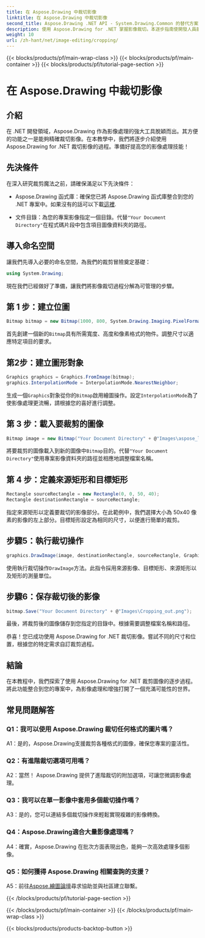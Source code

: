 ```yaml
---
title: 在 Aspose.Drawing 中裁切影像
linktitle: 在 Aspose.Drawing 中裁切影像
second_title: Aspose.Drawing .NET API - System.Drawing.Common 的替代方案
description: 使用 Aspose.Drawing for .NET 掌握影像裁切。本逐步指南使開發人員能夠輕鬆提高影像處理技能。
weight: 10
url: /zh-hant/net/image-editing/cropping/
---
```


{{< blocks/products/pf/main-wrap-class >}}
{{< blocks/products/pf/main-container >}}
{{< blocks/products/pf/tutorial-page-section >}}

# 在 Aspose.Drawing 中裁切影像

## 介紹

在 .NET 開發領域，Aspose.Drawing 作為影像處理的強大工具脫穎而出。其方便的功能之一是能夠精確裁切影像。在本教學中，我們將逐步介紹使用 Aspose.Drawing for .NET 裁切影像的過程。準備好提高您的影像處理技能！

## 先決條件

在深入研究裁剪魔法之前，請確保滿足以下先決條件：

-  Aspose.Drawing 函式庫：確保您已將 Aspose.Drawing 函式庫整合到您的 .NET 專案中。如果沒有的話可以下載[這裡](https://releases.aspose.com/drawing/net/).

- 文件目錄：為您的專案影像指定一個目錄。代替`"Your Document Directory"`在程式碼片段中包含項目圖像資料夾的路徑。

## 導入命名空間

讓我們先導入必要的命名空間，為我們的裁剪冒險奠定基礎：

```csharp
using System.Drawing;
```

現在我們已經做好了準備，讓我們將影像裁切過程分解為可管理的步驟。

## 第 1 步：建立位圖

```csharp
Bitmap bitmap = new Bitmap(1000, 800, System.Drawing.Imaging.PixelFormat.Format32bppPArgb);
```

首先創建一個新的`Bitmap`具有所需寬度、高度和像素格式的物件。調整尺寸以適應特定項目的要求。

## 第2步：建立圖形對象

```csharp
Graphics graphics = Graphics.FromImage(bitmap);
graphics.InterpolationMode = InterpolationMode.NearestNeighbor;
```

生成一個`Graphics`對象從你的`Bitmap`啟用繪圖操作。設定`InterpolationMode`為了使影像處理更流暢，請根據您的喜好進行調整。

## 第 3 步：載入要裁剪的圖像

```csharp
Bitmap image = new Bitmap("Your Document Directory" + @"Images\aspose_logo.png");
```

將要裁剪的圖像載入到新的圖像中`Bitmap`目的。代替`"Your Document Directory"`使用專案影像資料夾的路徑並相應地調整檔案名稱。

## 第 4 步：定義來源矩形和目標矩形

```csharp
Rectangle sourceRectangle = new Rectangle(0, 0, 50, 40);
Rectangle destinationRectangle = sourceRectangle;
```

指定來源矩形以定義要裁切的影像部分。在此範例中，我們選擇大小為 50x40 像素的影像的左上部分。目標矩形設定為相同的尺寸，以便進行簡單的裁剪。

## 步驟5：執行裁切操作

```csharp
graphics.DrawImage(image, destinationRectangle, sourceRectangle, GraphicsUnit.Pixel);
```

使用執行裁切操作`DrawImage`方法。此指令採用來源影像、目標矩形、來源矩形以及矩形的測量單位。

## 步驟6：保存裁切後的影像

```csharp
bitmap.Save("Your Document Directory" + @"Images\Cropping_out.png");
```

最後，將裁剪後的圖像儲存到您指定的目錄中。根據需要調整檔案名稱和路徑。

恭喜！您已成功使用 Aspose.Drawing for .NET 裁切影像。嘗試不同的尺寸和位置，根據您的特定需求自訂裁剪過程。

## 結論

在本教程中，我們探索了使用 Aspose.Drawing for .NET 裁剪圖像的逐步過程。將此功能整合到您的專案中，為影像處理和增強打開了一個充滿可能性的世界。

## 常見問題解答

### Q1：我可以使用 Aspose.Drawing 裁切任何格式的圖片嗎？

A1：是的，Aspose.Drawing支援裁剪各種格式的圖像，確保您專案的靈活性。

### Q2：有進階裁切選項可用嗎？

A2：當然！ Aspose.Drawing 提供了進階裁切的附加選項，可讓您微調影像處理。

### Q3：我可以在單一影像中套用多個裁切操作嗎？

A3：是的，您可以連結多個裁切操作來輕鬆實現複雜的影像轉換。

### Q4：Aspose.Drawing適合大量影像處理嗎？

A4：確實，Aspose.Drawing 在批次方面表現出色，能夠一次高效處理多個影像。

### Q5：如何獲得 Aspose.Drawing 相關查詢的支援？

 A5：前往[Aspose.繪圖論壇](https://forum.aspose.com/c/diagram/17)尋求協助並與社區建立聯繫。

{{< /blocks/products/pf/tutorial-page-section >}}

{{< /blocks/products/pf/main-container >}}
{{< /blocks/products/pf/main-wrap-class >}}

{{< blocks/products/products-backtop-button >}}
